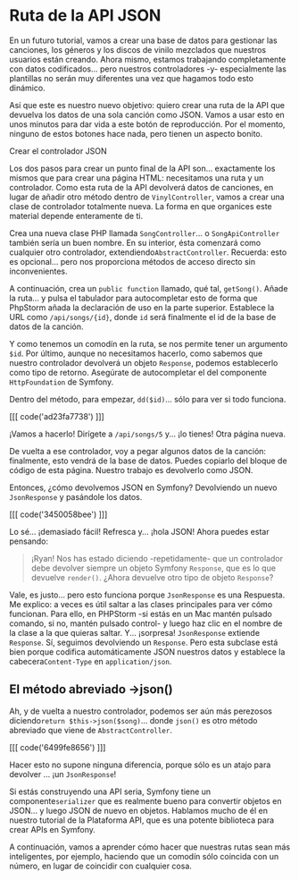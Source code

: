 # Ruta de la API JSON

En un futuro tutorial, vamos a crear una base de datos para gestionar las canciones, los géneros y los discos de vinilo mezclados que nuestros usuarios están creando. Ahora mismo, estamos trabajando completamente con datos codificados... pero nuestros controladores -y- especialmente las plantillas no serán muy diferentes una vez que hagamos todo esto dinámico.

Así que este es nuestro nuevo objetivo: quiero crear una ruta de la API que devuelva los datos de una sola canción como JSON. Vamos a usar esto en unos minutos para dar vida a este botón de reproducción. Por el momento, ninguno de estos botones hace nada, pero tienen un aspecto bonito.

 Crear el controlador JSON

Los dos pasos para crear un punto final de la API son... exactamente los mismos que para crear una página HTML: necesitamos una ruta y un controlador. Como esta ruta de la API devolverá datos de canciones, en lugar de añadir otro método dentro de `VinylController`, vamos a crear una clase de controlador totalmente nueva. La forma en que organices este material depende enteramente de ti.

Crea una nueva clase PHP llamada `SongController`... o `SongApiController` también sería un buen nombre. En su interior, ésta comenzará como cualquier otro controlador, extendiendo`AbstractController`. Recuerda: esto es opcional... pero nos proporciona métodos de acceso directo sin inconvenientes.

A continuación, crea un `public function` llamado, qué tal, `getSong()`. Añade la ruta... y pulsa el tabulador para autocompletar esto de forma que PhpStorm añada la declaración de uso en la parte superior. Establece la URL como `/api/songs/{id}`, donde `id` será finalmente el id de la base de datos de la canción.

Y como tenemos un comodín en la ruta, se nos permite tener un argumento `$id`. Por último, aunque no necesitamos hacerlo, como sabemos que nuestro controlador devolverá un objeto `Response`, podemos establecerlo como tipo de retorno. Asegúrate de autocompletar el del componente `HttpFoundation` de Symfony.

Dentro del método, para empezar, `dd($id)`... sólo para ver si todo funciona.

[[[ code('ad23fa7738') ]]]

¡Vamos a hacerlo! Dirígete a `/api/songs/5` y... ¡lo tienes! Otra página nueva.

De vuelta a ese controlador, voy a pegar algunos datos de la canción: finalmente, esto vendrá de la base de datos. Puedes copiarlo del bloque de código de esta página. Nuestro trabajo es devolverlo como JSON.

Entonces, ¿cómo devolvemos JSON en Symfony? Devolviendo un nuevo `JsonResponse` y pasándole los datos.

[[[ code('3450058bee') ]]]

Lo sé... ¡demasiado fácil! Refresca y... ¡hola JSON! Ahora puedes estar pensando:

> ¡Ryan! Nos has estado diciendo -repetidamente- que un controlador debe
> devolver siempre un objeto Symfony `Response`, que es lo que devuelve `render()`.
> ¿Ahora devuelve otro tipo de objeto `Response`?

Vale, es justo... pero esto funciona porque `JsonResponse` es una Respuesta. Me explico: a veces es útil saltar a las clases principales para ver cómo funcionan. Para ello, en PHPStorm -si estás en un Mac mantén pulsado comando, si no, mantén pulsado control- y luego haz clic en el nombre de la clase a la que quieras saltar. Y... ¡sorpresa! `JsonResponse`
extiende `Response`. Sí, seguimos devolviendo un `Response`. Pero esta subclase está bien porque codifica automáticamente JSON nuestros datos y establece la cabecera`Content-Type` en `application/json`.

## El método abreviado ->json()

Ah, y de vuelta a nuestro controlador, podemos ser aún más perezosos diciendo`return $this->json($song)`... donde `json()` es otro método abreviado que viene de `AbstractController`.

[[[ code('6499fe8656') ]]]

Hacer esto no supone ninguna diferencia, porque sólo es un atajo para devolver ... ¡un `JsonResponse`!

Si estás construyendo una API seria, Symfony tiene un componente`serializer` que es realmente bueno para convertir objetos en JSON... y luego JSON de nuevo en objetos. Hablamos mucho de él en nuestro tutorial de la Plataforma API, que es una potente biblioteca para crear APIs en Symfony.

A continuación, vamos a aprender cómo hacer que nuestras rutas sean más inteligentes, por ejemplo, haciendo que un comodín sólo coincida con un número, en lugar de coincidir con cualquier cosa.
